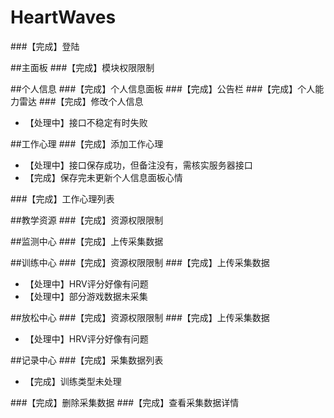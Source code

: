 # HeartWaves
###【完成】登陆

##主面板
###【完成】模块权限限制

##个人信息
###【完成】个人信息面板
###【完成】公告栏
###【完成】个人能力雷达
###【完成】修改个人信息

* 【处理中】接口不稳定有时失败

##工作心理
###【完成】添加工作心理

* 【处理中】接口保存成功，但备注没有，需核实服务器接口
* 【完成】保存完未更新个人信息面板心情

###【完成】工作心理列表

##教学资源
###【完成】资源权限限制

##监测中心
###【完成】上传采集数据

##训练中心
###【完成】资源权限限制
###【完成】上传采集数据

* 【处理中】HRV评分好像有问题
* 【处理中】部分游戏数据未采集

##放松中心
###【完成】资源权限限制
###【完成】上传采集数据

* 【处理中】HRV评分好像有问题

##记录中心
###【完成】采集数据列表

* 【完成】训练类型未处理

###【完成】删除采集数据
###【完成】查看采集数据详情
